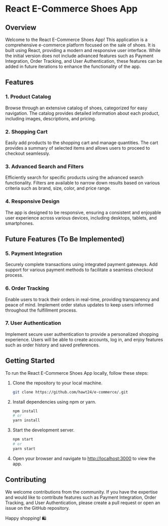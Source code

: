 # React E-Commerce Shoes App

## Overview

Welcome to the React E-Commerce Shoes App! This application is a comprehensive e-commerce platform focused on the sale of shoes. It is built using React, providing a modern and responsive user interface. While the initial version does not include advanced features such as Payment Integration, Order Tracking, and User Authentication, these features can be added in future iterations to enhance the functionality of the app.

## Features

### 1. Product Catalog

Browse through an extensive catalog of shoes, categorized for easy navigation. The catalog provides detailed information about each product, including images, descriptions, and pricing.

### 2. Shopping Cart

Easily add products to the shopping cart and manage quantities. The cart provides a summary of selected items and allows users to proceed to checkout seamlessly.

### 3. Advanced Search and Filters

Efficiently search for specific products using the advanced search functionality. Filters are available to narrow down results based on various criteria such as brand, size, color, and price range.

### 4. Responsive Design

The app is designed to be responsive, ensuring a consistent and enjoyable user experience across various devices, including desktops, tablets, and smartphones.



## Future Features (To Be Implemented)

### 5. Payment Integration

Securely complete transactions using integrated payment gateways. Add support for various payment methods to facilitate a seamless checkout process.

### 6. Order Tracking

Enable users to track their orders in real-time, providing transparency and peace of mind. Implement order status updates to keep users informed throughout the fulfillment process.

### 7. User Authentication

Implement secure user authentication to provide a personalized shopping experience. Users will be able to create accounts, log in, and enjoy features such as order history and saved preferences.

## Getting Started

To run the React E-Commerce Shoes App locally, follow these steps:

1. Clone the repository to your local machine.
   ```bash
   git clone https://github.com/hawt24/e-commerce/.git
   ```

2. Install dependencies using npm or yarn.
   ```bash
   npm install
   # or
   yarn install
   ```

3. Start the development server.
   ```bash
   npm start
   # or
   yarn start
   ```

4. Open your browser and navigate to [http://localhost:3000](http://localhost:3000) to view the app.

## Contributing

We welcome contributions from the community. If you have the expertise and would like to contribute features such as Payment Integration, Order Tracking, and User Authentication, please create a pull request or open an issue on the GitHub repository.



Happy shopping! 🛍️
